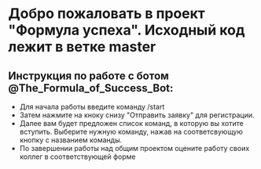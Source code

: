 # Добро пожаловать в проект "Формула успеха". Исходный код лежит в ветке master


## Инструкция по работе с ботом @The_Formula_of_Success_Bot:
- Для начала работы введите команду /start
- Затем нажмите на кноку снизу "Отправить заявку" для регистрации. 
- Далее вам будет предложен список команд, в которую вы хотите вступить. Выберите нужную команду, нажав на соответсвующую кнопку с названием команды.
- По завершении работы над общим проектом оцените работу своих коллег в соответствующей форме

